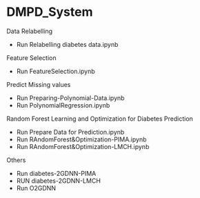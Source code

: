 # DMPD_System



Data Relabelling
* Run Relabelling diabetes data.ipynb

Feature Selection
* Run FeatureSelection.ipynb

Predict Missing values
* Run Preparing-Polynomial-Data.ipynb
* Run PolynomialRegression.ipynb

Random Forest Learning and Optimization for Diabetes Prediction
* Run Prepare Data for Prediction.ipynb
* Run RAndomForest&Optimization-PIMA.ipynb
* Run RAndomForest&Optimization-LMCH.ipynb

Others
* Run diabetes-2GDNN-PIMA
* RUN diabetes-2GDNN-LMCH
* Run O2GDNN



